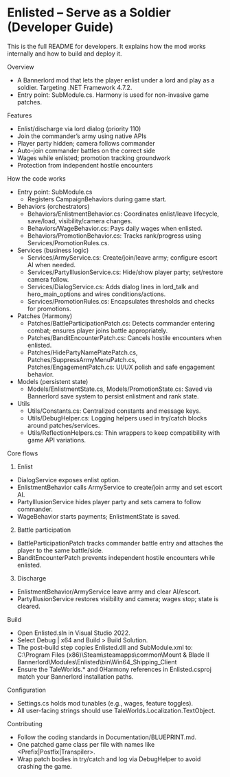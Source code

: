 # Enlisted – Serve as a Soldier (Developer Guide)

This is the full README for developers. It explains how the mod works internally and how to build and deploy it.

Overview
- A Bannerlord mod that lets the player enlist under a lord and play as a soldier. Targeting .NET Framework 4.7.2.
- Entry point: SubModule.cs. Harmony is used for non-invasive game patches.

Features
- Enlist/discharge via lord dialog (priority 110)
- Join the commander’s army using native APIs
- Player party hidden; camera follows commander
- Auto-join commander battles on the correct side
- Wages while enlisted; promotion tracking groundwork
- Protection from independent hostile encounters

How the code works
- Entry point: SubModule.cs
  - Registers CampaignBehaviors during game start.
- Behaviors (orchestrators)
  - Behaviors/EnlistmentBehavior.cs: Coordinates enlist/leave lifecycle, save/load, visibility/camera changes.
  - Behaviors/WageBehavior.cs: Pays daily wages when enlisted.
  - Behaviors/PromotionBehavior.cs: Tracks rank/progress using Services/PromotionRules.cs.
- Services (business logic)
  - Services/ArmyService.cs: Create/join/leave army; configure escort AI when needed.
  - Services/PartyIllusionService.cs: Hide/show player party; set/restore camera follow.
  - Services/DialogService.cs: Adds dialog lines in lord_talk and hero_main_options and wires conditions/actions.
  - Services/PromotionRules.cs: Encapsulates thresholds and checks for promotions.
- Patches (Harmony)
  - Patches/BattleParticipationPatch.cs: Detects commander entering combat; ensures player joins battle appropriately.
  - Patches/BanditEncounterPatch.cs: Cancels hostile encounters when enlisted.
  - Patches/HidePartyNamePlatePatch.cs, Patches/SuppressArmyMenuPatch.cs, Patches/EngagementPatch.cs: UI/UX polish and safe engagement behavior.
- Models (persistent state)
  - Models/EnlistmentState.cs, Models/PromotionState.cs: Saved via Bannerlord save system to persist enlistment and rank state.
- Utils
  - Utils/Constants.cs: Centralized constants and message keys.
  - Utils/DebugHelper.cs: Logging helpers used in try/catch blocks around patches/services.
  - Utils/ReflectionHelpers.cs: Thin wrappers to keep compatibility with game API variations.

Core flows
1) Enlist
- DialogService exposes enlist option.
- EnlistmentBehavior calls ArmyService to create/join army and set escort AI.
- PartyIllusionService hides player party and sets camera to follow commander.
- WageBehavior starts payments; EnlistmentState is saved.

2) Battle participation
- BattleParticipationPatch tracks commander battle entry and attaches the player to the same battle/side.
- BanditEncounterPatch prevents independent hostile encounters while enlisted.

3) Discharge
- EnlistmentBehavior/ArmyService leave army and clear AI/escort.
- PartyIllusionService restores visibility and camera; wages stop; state is cleared.

Build
- Open Enlisted.sln in Visual Studio 2022.
- Select Debug | x64 and Build > Build Solution.
- The post-build step copies Enlisted.dll and SubModule.xml to:
  C:\Program Files (x86)\Steam\steamapps\common\Mount & Blade II Bannerlord\Modules\Enlisted\bin\Win64_Shipping_Client
- Ensure the TaleWorlds.* and 0Harmony references in Enlisted.csproj match your Bannerlord installation paths.

Configuration
- Settings.cs holds mod tunables (e.g., wages, feature toggles).
- All user-facing strings should use TaleWorlds.Localization.TextObject.

Contributing
- Follow the coding standards in Documentation/BLUEPRINT.md.
- One patched game class per file with names like <GameClass>_<Method>_<Prefix|Postfix|Transpiler>.
- Wrap patch bodies in try/catch and log via DebugHelper to avoid crashing the game.
